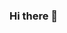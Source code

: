 ### Hi there 👋

<!--
**chanelle740/chanelle740** is a ✨ _special_ ✨ repository because its `README.md` (this file) appears on your GitHub profile.

Here are some ideas to get you started:

- 🌱 I’m currently learning Laravel
- 👯 I’m looking to collaborate with other content creator and tech staffs
-->

